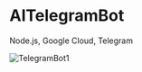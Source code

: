 # AITelegramBot

Node.js, Google Cloud, Telegram

![TelegramBot1](https://github.com/OleksandrMalishevskyi/AITelegramBot/assets/80953884/f2d7f0af-bc14-4fa5-bf62-f73f14811200)
